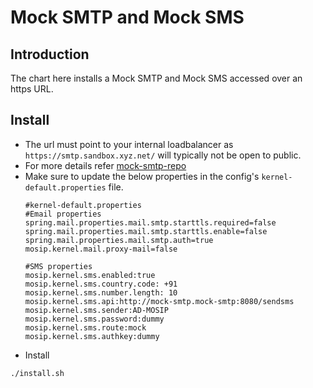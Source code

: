 # Mock SMTP and Mock SMS

## Introduction
The chart here installs a Mock SMTP and Mock SMS accessed over an https URL. 

## Install
* The url must point to your internal loadbalancer as `https://smtp.sandbox.xyz.net/` will typically not be open to public.
* For more details refer [mock-smtp-repo](https://github.com/mosip/mock-smtp)
* Make sure to update the below properties in the config's `kernel-default.properties` file.
  ```
  #kernel-default.properties
  #Email properties
  spring.mail.properties.mail.smtp.starttls.required=false
  spring.mail.properties.mail.smtp.starttls.enable=false
  spring.mail.properties.mail.smtp.auth=true
  mosip.kernel.mail.proxy-mail=false

  #SMS properties
  mosip.kernel.sms.enabled:true
  mosip.kernel.sms.country.code: +91
  mosip.kernel.sms.number.length: 10
  mosip.kernel.sms.api:http://mock-smtp.mock-smtp:8080/sendsms
  mosip.kernel.sms.sender:AD-MOSIP
  mosip.kernel.sms.password:dummy
  mosip.kernel.sms.route:mock
  mosip.kernel.sms.authkey:dummy
  
  ```
* Install
```sh
./install.sh
```
